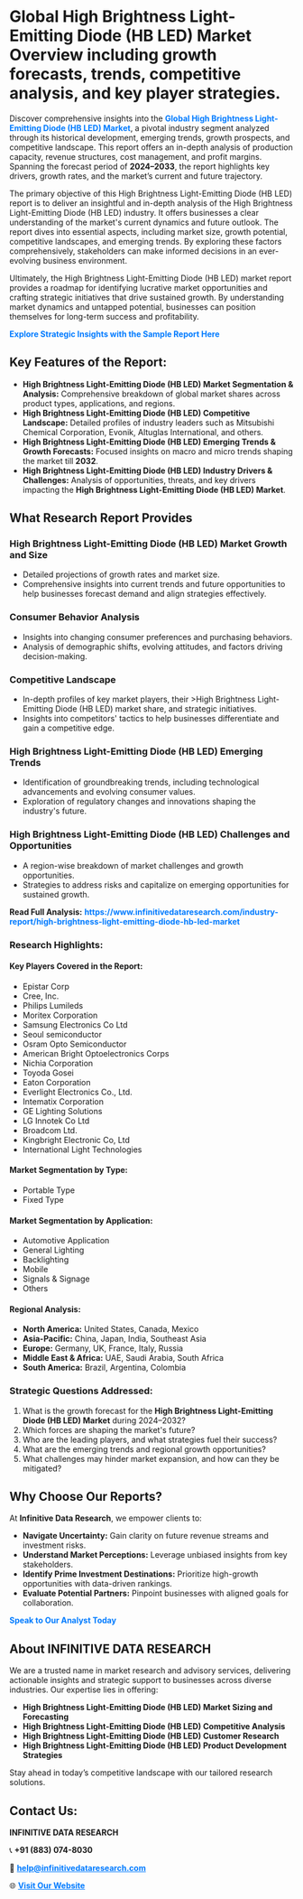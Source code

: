 <h1>Global High Brightness Light-Emitting Diode (HB LED) Market Overview including growth forecasts, trends, competitive analysis, and key player strategies.</h1>
<p>
Discover comprehensive insights into the 
<a href="https://www.infinitivedataresearch.com/industry-report/high-brightness-light-emitting-diode-hb-led-market" rel="dofollow" style="color: #007BFF; text-decoration: none;"><strong>Global High Brightness Light-Emitting Diode (HB LED) Market</strong></a>, a pivotal industry segment analyzed through its historical development, emerging trends, growth prospects, and competitive landscape. This report offers an in-depth analysis of production capacity, revenue structures, cost management, and profit margins. Spanning the forecast period of <strong>2024–2033</strong>, the report highlights key drivers, growth rates, and the market’s current and future trajectory.
</p>
<p>
The primary objective of this High Brightness Light-Emitting Diode (HB LED) report is to deliver an insightful and in-depth analysis of the High Brightness Light-Emitting Diode (HB LED) industry. It offers businesses a clear understanding of the market's current dynamics and future outlook. The report dives into essential aspects, including market size, growth potential, competitive landscapes, and emerging trends. By exploring these factors comprehensively, stakeholders can make informed decisions in an ever-evolving business environment.
</p>
<p>
Ultimately, the High Brightness Light-Emitting Diode (HB LED) market report provides a roadmap for identifying lucrative market opportunities and crafting strategic initiatives that drive sustained growth. By understanding market dynamics and untapped potential, businesses can position themselves for long-term success and profitability.
</p>
<p>
<a href="https://www.infinitivedataresearch.com/request-sample/reportId=106208" style="color: #007BFF; text-decoration: none;"><strong>Explore Strategic Insights with the Sample Report Here</strong></a>
</p>

<h2>Key Features of the Report:</h2>
<ul>
<li><strong>High Brightness Light-Emitting Diode (HB LED) Market Segmentation & Analysis:</strong> Comprehensive breakdown of global market shares across product types, applications, and regions.</li>
<li><strong>High Brightness Light-Emitting Diode (HB LED) Competitive Landscape:</strong> Detailed profiles of industry leaders such as Mitsubishi Chemical Corporation, Evonik, Altuglas International, and others.</li>
<li><strong>High Brightness Light-Emitting Diode (HB LED) Emerging Trends & Growth Forecasts:</strong> Focused insights on macro and micro trends shaping the market till <strong>2032</strong>.</li>
<li><strong>High Brightness Light-Emitting Diode (HB LED) Industry Drivers & Challenges:</strong> Analysis of opportunities, threats, and key drivers impacting the <strong>High Brightness Light-Emitting Diode (HB LED) Market</strong>.</li>
</ul>

<h2>What Research Report Provides</h2>
<h3>High Brightness Light-Emitting Diode (HB LED) Market Growth and Size</h3>
<ul>
<li>Detailed projections of growth rates and market size.</li>
<li>Comprehensive insights into current trends and future opportunities to help businesses forecast demand and align strategies effectively.</li>
</ul>

<h3>Consumer Behavior Analysis</h3>
<ul>
<li>Insights into changing consumer preferences and purchasing behaviors.</li>
<li>Analysis of demographic shifts, evolving attitudes, and factors driving decision-making.</li>
</ul>

<h3>Competitive Landscape</h3>
<ul>
<li>In-depth profiles of key market players, their >High Brightness Light-Emitting Diode (HB LED) market share, and strategic initiatives.</li>
<li>Insights into competitors' tactics to help businesses differentiate and gain a competitive edge.</li>
</ul>

<h3>High Brightness Light-Emitting Diode (HB LED) Emerging Trends</h3>
<ul>
<li>Identification of groundbreaking trends, including technological advancements and evolving consumer values.</li>
<li>Exploration of regulatory changes and innovations shaping the industry's future.</li>
</ul>

<h3>High Brightness Light-Emitting Diode (HB LED) Challenges and Opportunities</h3>
<ul>
<li>A region-wise breakdown of market challenges and growth opportunities.</li>
<li>Strategies to address risks and capitalize on emerging opportunities for sustained growth.</li>
</ul>
<p><strong>Read Full Analysis:</strong> <a href="https://www.infinitivedataresearch.com/industry-report/high-brightness-light-emitting-diode-hb-led-market" rel="dofollow" style="color: #007BFF; text-decoration: none;"><strong>https://www.infinitivedataresearch.com/industry-report/high-brightness-light-emitting-diode-hb-led-market</strong></a></p>
<h3>Research Highlights:</h3>
<h4>Key Players Covered in the Report:</h4>
<ul><li>Epistar Corp</li><li>Cree, Inc.</li><li>Philips Lumileds</li><li>Moritex Corporation</li><li>Samsung Electronics Co Ltd</li><li>Seoul semiconductor</li><li>Osram Opto Semiconductor</li><li>American Bright Optoelectronics Corps</li><li>Nichia Corporation</li><li>Toyoda Gosei</li><li>Eaton Corporation</li><li>Everlight Electronics Co., Ltd.</li><li>Intematix Corporation</li><li>GE Lighting Solutions</li><li>LG Innotek Co Ltd</li><li>Broadcom Ltd.</li><li>Kingbright Electronic Co, Ltd</li><li>International Light Technologies</li></ul>
<h4>Market Segmentation by Type:</h4>
<ul><li>Portable Type</li><li>Fixed Type</li></ul>
<h4>Market Segmentation by Application:</h4>
<ul><li>Automotive Application</li><li>General Lighting</li><li>Backlighting</li><li>Mobile</li><li>Signals &amp; Signage</li><li>Others</li></ul>

<h4>Regional Analysis:</h4>
<ul>
<li><strong>North America:</strong> United States, Canada, Mexico</li>
<li><strong>Asia-Pacific:</strong> China, Japan, India, Southeast Asia</li>
<li><strong>Europe:</strong> Germany, UK, France, Italy, Russia</li>
<li><strong>Middle East & Africa:</strong> UAE, Saudi Arabia, South Africa</li>
<li><strong>South America:</strong> Brazil, Argentina, Colombia</li>
</ul>

<h3>Strategic Questions Addressed:</h3>
<ol>
<li>What is the growth forecast for the <strong>High Brightness Light-Emitting Diode (HB LED) Market</strong> during 2024–2032?</li>
<li>Which forces are shaping the market's future?</li>
<li>Who are the leading players, and what strategies fuel their success?</li>
<li>What are the emerging trends and regional growth opportunities?</li>
<li>What challenges may hinder market expansion, and how can they be mitigated?</li>
</ol>

<h2>Why Choose Our Reports?</h2>
<p>At <strong>Infinitive Data Research</strong>, we empower clients to:</p>
<ul>
<li><strong>Navigate Uncertainty:</strong> Gain clarity on future revenue streams and investment risks.</li>
<li><strong>Understand Market Perceptions:</strong> Leverage unbiased insights from key stakeholders.</li>
<li><strong>Identify Prime Investment Destinations:</strong> Prioritize high-growth opportunities with data-driven rankings.</li>
<li><strong>Evaluate Potential Partners:</strong> Pinpoint businesses with aligned goals for collaboration.</li>
</ul>
<p><a href="https://www.infinitivedataresearch.com/industry-report/high-brightness-light-emitting-diode-hb-led-market" rel="dofollow" style="color: #007BFF; text-decoration: none;"><strong>Speak to Our Analyst Today</strong></a></p>

<h2>About INFINITIVE DATA RESEARCH</h2>
<p>We are a trusted name in market research and advisory services, delivering actionable insights and strategic support to businesses across diverse industries. Our expertise lies in offering:</p>
<ul>
<li><strong>High Brightness Light-Emitting Diode (HB LED) Market Sizing and Forecasting</strong></li>
<li><strong>High Brightness Light-Emitting Diode (HB LED) Competitive Analysis</strong></li>
<li><strong>High Brightness Light-Emitting Diode (HB LED) Customer Research</strong></li>
<li><strong>High Brightness Light-Emitting Diode (HB LED) Product Development Strategies</strong></li>
</ul>
<p>Stay ahead in today’s competitive landscape with our tailored research solutions.</p>

<h2>Contact Us:</h2>
<p><strong>INFINITIVE DATA RESEARCH</strong></p>
<p>📞 <strong>+91 (883) 074-8030</strong></p>
<p>📧 <strong><a href="mailto:help@infinitivedataresearch.com" style="color: #007BFF;">help@infinitivedataresearch.com</a></strong></p>
<p>🌐 <strong><a href="https://www.infinitivedataresearch.com" rel="dofollow" style="color: #007BFF;">Visit Our Website</a></strong></p>